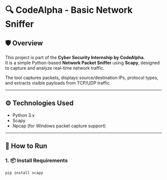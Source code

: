 # 🔍 CodeAlpha - Basic Network Sniffer

## 🛡️ Overview
This project is part of the **Cyber Security Internship by CodeAlpha**.  
It is a simple Python-based **Network Packet Sniffer** using **Scapy**, designed to capture and analyze real-time network traffic.

The tool captures packets, displays source/destination IPs, protocol types, and extracts visible payloads from TCP/UDP traffic.

---

## ⚙️ Technologies Used
- Python 3.x
- Scapy
- Npcap (for Windows packet capture support)

---

## 🚀 How to Run

### 1. 📦 Install Requirements
```bash
pip install scapy

